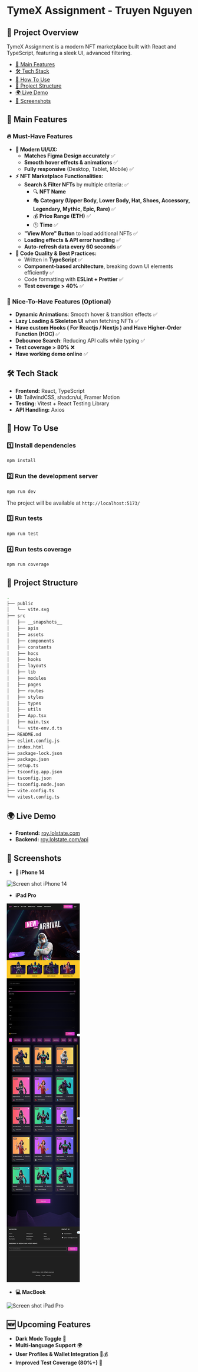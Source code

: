 
<h1 align="center">
  <br>
  <br>
  TymeX Assignment - Truyen Nguyen
  <br>
</h1>

## 📝 Project Overview
TymeX Assignment is a modern NFT marketplace built with React and TypeScript, featuring a sleek UI, advanced filtering.

- [🚀 Main Features](#-main-features)
- [🛠️ Tech Stack](#-tech-stack)
- [🔧 How To Use](#-how-to-use)
- [📂 Project Structure](#-project-structure)
- [🌍 Live Demo](#-live-demo)
- [📸 Screenshots](#-screenshots)


## 🚀 Main Features
### 🔥 **Must-Have Features**
- **🌟 Modern UI/UX:**
  - **Matches Figma Design accurately** ✅
  - **Smooth hover effects & animations** ✅
  - **Fully responsive** (Desktop, Tablet, Mobile) ✅
- **⚡ NFT Marketplace Functionalities:** 
  - **Search & Filter NFTs** by multiple criteria: ✅
     - 🔍 **NFT Name** 
     - 🎭 **Category (Upper Body, Lower Body, Hat, Shoes, Accessory, Legendary, Mythic, Epic, Rare)** ✅
     - 💰 **Price Range (ETH)** ✅
     - 🕒 **Time** ✅
  - **"View More" Button** to load additional NFTs ✅
  - **Loading effects & API error handling** ✅
  - **Auto-refresh data every 60 seconds** ✅
- **🔧 Code Quality & Best Practices:**  
  - Written in **TypeScript** ✅
  - **Component-based architecture**, breaking down UI elements efficiently ✅
  - Code formatting with **ESLint + Prettier** ✅ 
  - **Test coverage > 40%** ✅ 
### 🌟 **Nice-To-Have Features (Optional)** 
  - **Dynamic Animations**: Smooth hover & transition effects ✅
  - **Lazy Loading & Skeleton UI** when fetching NFTs ✅
  - **Have custom Hooks ( For Reactjs / Nextjs ) and Have Higher-Order Function (HOC)**  ✅
  - **Debounce Search**: Reducing API calls while typing ✅
  - **Test coverage > 80%** ❌  
  - **Have working demo online**  ✅

## 🛠️ Tech Stack

- **Frontend:** React, TypeScript 
- **UI:** TailwindCSS, shadcn/ui, Framer Motion  
- **Testing:** Vitest + React Testing Library  
- **API Handling:** Axios  


## 🔧 How To Use

### 1️⃣ Install dependencies
```bash
npm install
```

### 2️⃣ Run the development server
```bash
npm run dev
```
The project will be available at `http://localhost:5173/`
### 3️⃣ Run tests

```bash
npm run test
```

### 4️⃣ Run tests coverage

```bash
npm run coverage
```
 ## 📂 Project Structure

 ```bash
.
├── public
│   └── vite.svg
├── src
│   ├── __snapshots__
│   ├── apis
│   ├── assets
│   ├── components
│   ├── constants
│   ├── hocs
│   ├── hooks
│   ├── layouts
│   ├── lib
│   ├── modules
│   ├── pages
│   ├── routes
│   ├── styles
│   ├── types
│   ├── utils
│   ├── App.tsx
│   ├── main.tsx
│   └── vite-env.d.ts
├── README.md
├── eslint.config.js
├── index.html
├── package-lock.json
├── package.json
├── setup.ts
├── tsconfig.app.json
├── tsconfig.json
├── tsconfig.node.json
├── vite.config.ts
└── vitest.config.ts
 ```

 ## 🌍 Live Demo
- **Frontend:** [roy.lolstate.com](https://roy.lolstate.com/)
- **Backend:** [roy.lolstate.com/api](https://roy.lolstate.com/api/)

 ## 📸 Screenshots

- **📱 iPhone 14**

![Screen shot iPhone 14](./public/screen-shot-ip14.png)

- **iPad Pro**

![Screen shot iPad Pro](./public/screen-shot-ipad.png)

- **💻 MacBook**

![Screen shot iPad Pro](./public/screen-shot-macbook.png)


## 🆕 Upcoming Features
- **Dark Mode Toggle** 🌙
- **Multi-language Support** 🌍
- **User Profiles & Wallet Integration** 👤💰
- **Improved Test Coverage (80%+)** 🧪
 

